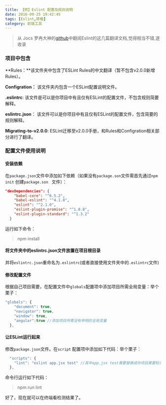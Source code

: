```yaml
---
title: 【转】Eslint 配置及规则说明
date: 2016-09-25 19:42:45
tags: [Eslint,转载]
category: 前端工具
---
```


>从 Jocs 罗冉大神的[github](https://github.com/Jocs)中翻阅Eslint的这几篇翻译文档,觉得相当不错,遂收录


### 项目中包含

**Rules：**该文件夹中包含了ESLint Rules的中文翻译（暂不包含v2.0.0新增Rules）。

**Configration：** 该文件夹内包含一个ESLint配置说明文件。

**.eslintrc**: 该文件是可以是你项目中有且仅有ESLint的配置文件，不包含规则简要解释。

**eslintrc.json**： 该文件可以是你项目中有且仅有ESLint的配置文件，包含简要的规则解释。

**Migrating-to-v2.0.0**: ESLint迁移至v2.0.0手册，和Rules和Configration相关部分进行了翻译。

### 配置文件使用说明

#### 安装依赖

在`package.json`文件中添加如下依赖（如果没有`package.son`文件需首先通过`npm init` 创建`package.son ` 文件）：

``` json
"devDependencies": {
    "babel-core": "^6.5.2",
    "babel-eslint": "^4.1.8",
    "eslint": "^2.1.0",
    "eslint-plugin-promise": "^1.0.8",
    "eslint-plugin-standard": "^1.3.2"
  }
```

  <!-- more -->

运行如下命令：

> npm install

#### 将文件夹中的eslintrc.json文件放置在项目根目录

并将`eslintrc.json`重命名为`.eslintrc`(或者直接使用文件夹中的`.eslintrc`文件)

#### 修改配置文件

根据自己项目需要，在配置文件中`globals`配置项中添加项目所需全局变量：举个栗子：

``` javascript
"globals": {
    "document": true,
    "navigator": true,
    "window": true,
    "angular":true //添加项目所需没有申明的全局变量
  },
```

#### 让ESLint运行起来

修改`package.json`文件。在`script` 配置项中添加如下代码：举个栗子：

``` javascript
  "scripts": {
    "lint": "eslint app.jsx test" //其中app.jsx test需要替换成你项目需要检测的文件或文件夹
  },
```

命令行运行如下代码：

> npm run lint

好了，现在就可以在终端看检测结果了。
